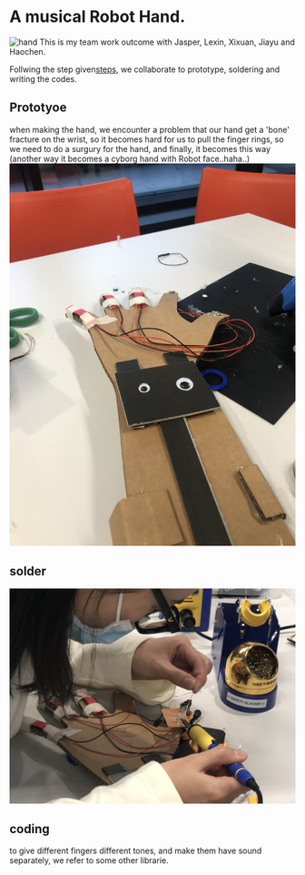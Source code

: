 # A musical Robot Hand.
![hand](hand.jpeg)
This is my team work outcome with Jasper, Lexin, Xixuan, Jiayu and Haochen.

Follwing the step given[steps](https://photos.google.com/share/AF1QipN9Fpz8oZm9koTvDNeNdtqA_49Q0f5DY6WIU7piGU8nM_7gcSWizUO5vi1XG0sLJQ?key=ZWwxMmVIcFpxX3h1ZGphNWRwSDhWTEJVNHMzZ0d3), we collaborate to prototype, soldering and writing the codes.

## Prototyoe
when making the hand, we encounter a problem that our hand get a 'bone' fracture on the wrist, so it becomes hard for us to pull the finger rings,
so we need to do a surgury for the hand, and finally, it becomes this way (another way it becomes a cyborg hand with Robot face..haha..)
![Robot](robot.jpeg)

## solder
![solder](solder.jpeg)

## coding
to give different fingers different tones, and make them have sound separately, we refer to some other librarie.
